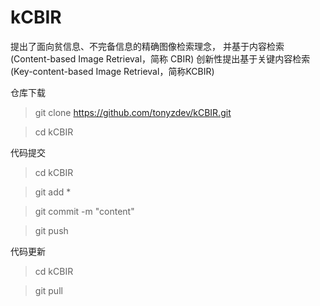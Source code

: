 # kCBIR 
提出了面向贫信息、不完备信息的精确图像检索理念， 并基于内容检索 (Content-based Image Retrieval，简称 CBIR) 创新性提出基于关键内容检索(Key-content-based Image Retrieval，简称KCBIR)

仓库下载
> git clone https://github.com/tonyzdev/kCBIR.git

> cd kCBIR

代码提交
> cd kCBIR

> git add * 

> git commit -m "content"

> git push

代码更新
> cd kCBIR

> git pull
